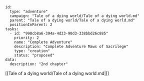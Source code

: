 
```RpgManager4
id: 
  type: "adventure"
  campaign: "Tale of a dying world/Tale of a dying world.md"
  parent: "Tale of a dying world/Tale of a dying world.md"
  positionInParent: 2
tasks: 
  - id: "998cb8a6-394a-4d23-90d3-338bbd26c885"
    priority: 2
    name: "Complete Adventure"
    description: "Complete Adventure Maws of Sacrilege"
    type: "creation"
    status: "proposed"
data: 
  description: "2nd chapter"
```

[[Tale of a dying world/Tale of a dying world.md|]]